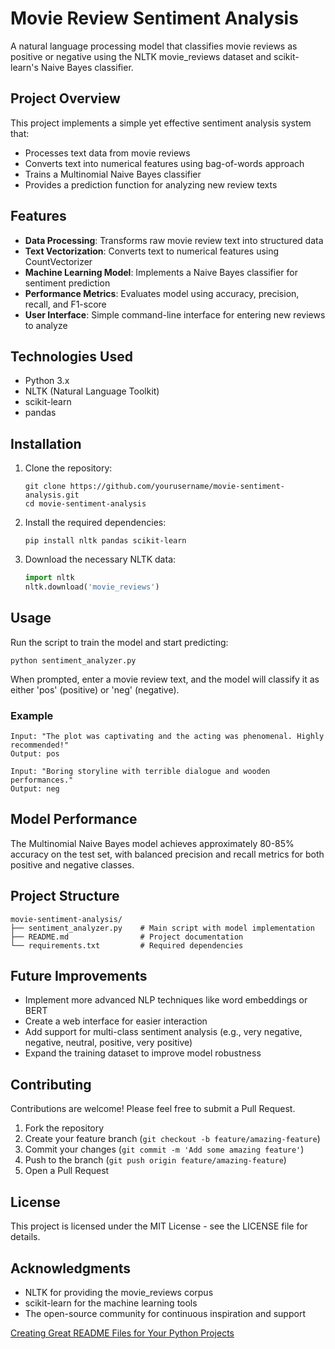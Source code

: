# Movie Review Sentiment Analysis

A natural language processing model that classifies movie reviews as positive or negative using the NLTK movie_reviews dataset and scikit-learn's Naive Bayes classifier.

## Project Overview

This project implements a simple yet effective sentiment analysis system that:
- Processes text data from movie reviews
- Converts text into numerical features using bag-of-words approach
- Trains a Multinomial Naive Bayes classifier
- Provides a prediction function for analyzing new review texts

## Features

- **Data Processing**: Transforms raw movie review text into structured data
- **Text Vectorization**: Converts text to numerical features using CountVectorizer
- **Machine Learning Model**: Implements a Naive Bayes classifier for sentiment prediction
- **Performance Metrics**: Evaluates model using accuracy, precision, recall, and F1-score
- **User Interface**: Simple command-line interface for entering new reviews to analyze

## Technologies Used

- Python 3.x
- NLTK (Natural Language Toolkit)
- scikit-learn
- pandas

## Installation

1. Clone the repository:
   ```
   git clone https://github.com/yourusername/movie-sentiment-analysis.git
   cd movie-sentiment-analysis
   ```

2. Install the required dependencies:
   ```
   pip install nltk pandas scikit-learn
   ```

3. Download the necessary NLTK data:
   ```python
   import nltk
   nltk.download('movie_reviews')
   ```

## Usage

Run the script to train the model and start predicting:

```
python sentiment_analyzer.py
```

When prompted, enter a movie review text, and the model will classify it as either 'pos' (positive) or 'neg' (negative).

### Example

```
Input: "The plot was captivating and the acting was phenomenal. Highly recommended!"
Output: pos

Input: "Boring storyline with terrible dialogue and wooden performances."
Output: neg
```

## Model Performance

The Multinomial Naive Bayes model achieves approximately 80-85% accuracy on the test set, with balanced precision and recall metrics for both positive and negative classes.

## Project Structure

```
movie-sentiment-analysis/
├── sentiment_analyzer.py    # Main script with model implementation
├── README.md                # Project documentation
└── requirements.txt         # Required dependencies
```

## Future Improvements

- Implement more advanced NLP techniques like word embeddings or BERT
- Create a web interface for easier interaction
- Add support for multi-class sentiment analysis (e.g., very negative, negative, neutral, positive, very positive)
- Expand the training dataset to improve model robustness

## Contributing

Contributions are welcome! Please feel free to submit a Pull Request.

1. Fork the repository
2. Create your feature branch (`git checkout -b feature/amazing-feature`)
3. Commit your changes (`git commit -m 'Add some amazing feature'`)
4. Push to the branch (`git push origin feature/amazing-feature`)
5. Open a Pull Request

## License

This project is licensed under the MIT License - see the LICENSE file for details.

## Acknowledgments

- NLTK for providing the movie_reviews corpus
- scikit-learn for the machine learning tools
- The open-source community for continuous inspiration and support

[Creating Great README Files for Your Python Projects](https://realpython.com/readme-python-project/) 
